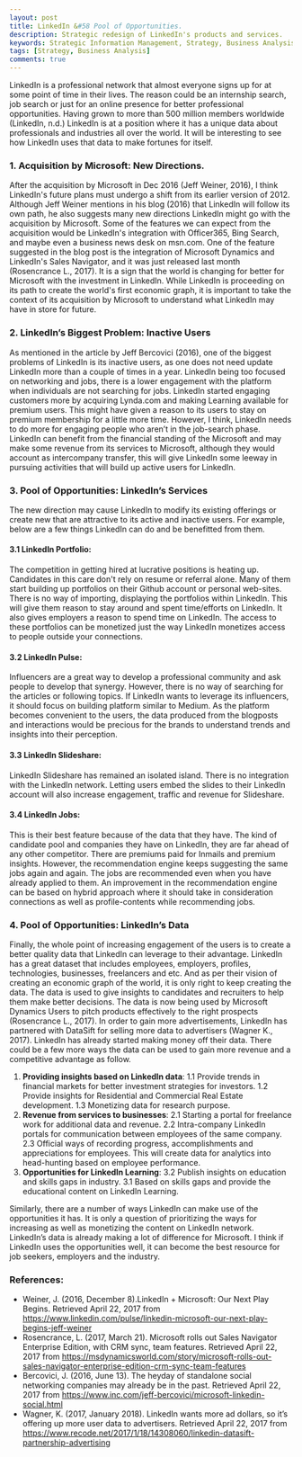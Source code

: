 ```yaml
---
layout: post
title: LinkedIn &#58 Pool of Opportunities.
description: Strategic redesign of LinkedIn's products and services.
keywords: Strategic Information Management, Strategy, Business Analysis, LinkedIn
tags: [Strategy, Business Analysis]
comments: true
---
```

LinkedIn is a professional network that almost everyone signs up for at some point of time in their lives. The reason could be an internship search, job search or just for an online presence for better professional opportunities. Having grown to more than 500 million members worldwide (LinkedIn, n.d.) LinkedIn is at a position where it has a unique data about professionals and industries all over the world. It will be interesting to see how LinkedIn uses that data to make fortunes for itself.

### 1. Acquisition by Microsoft: New Directions. 

After the acquisition by Microsoft in Dec 2016 (Jeff Weiner, 2016), I think LinkedIn's future plans must undergo a shift from its earlier version of 2012. Although Jeff Weiner mentions in his blog (2016) that LinkedIn will follow its own path, he also suggests many new directions LinkedIn might go with the acquisition by Microsoft. Some of the features we can expect from the acquisition would be LinkedIn's integration with Officer365, Bing Search, and maybe even a business news desk on msn.com. One of the feature suggested in the blog post is the integration of Microsoft Dynamics and LinkedIn's Sales Navigator, and it was just released last month (Rosencrance L., 2017). It is a sign that the world is changing for better for Microsoft with the investment in LinkedIn. While LinkedIn is proceeding on its path to create the world's first economic graph, it is important to take the context of its acquisition by Microsoft to understand what LinkedIn may have in store for future.

### 2. LinkedIn’s Biggest Problem: Inactive Users

As mentioned in the article by Jeff Bercovici (2016), one of the biggest problems of LinkedIn is its inactive users, as one does not need update LinkedIn more than a couple of times in a year. LinkedIn being too focused on networking and jobs, there is a lower engagement with the platform when individuals are not searching for jobs. LinkedIn started engaging customers more by acquiring Lynda.com and making Learning available for premium users. This might have given a reason to its users to stay on premium membership for a little more time. However, I think, LinkedIn needs to do more for engaging people who aren’t in the job-search phase. LinkedIn can benefit from the financial standing of the Microsoft and may make some revenue from its services to Microsoft, although they would account as intercompany transfer, this will give LinkedIn some leeway in pursuing activities that will build up active users for LinkedIn.

### 3. Pool of Opportunities: LinkedIn’s Services

The new direction may cause LinkedIn to modify its existing offerings or create new that are attractive to its active and inactive users. For example, below are a few things LinkedIn can do and be benefitted from them.

#### 3.1 LinkedIn Portfolio: 
The competition in getting hired at lucrative positions is heating up. Candidates in this care don't rely on resume or referral alone. Many of them start building up portfolios on their Github account or personal web-sites. There is no way of importing, displaying the portfolios within LinkedIn. This will give them reason to stay around and spent time/efforts on LinkedIn. It also gives employers a reason to spend time on LinkedIn. The access to these portfolios can be monetized just the way LinkedIn monetizes access to people outside your connections.

#### 3.2 LinkedIn Pulse: 
Influencers are a great way to develop a professional community and ask people to develop that synergy. However, there is no way of searching for the articles or following topics. If LinkedIn wants to leverage its influencers, it should focus on building platform similar to Medium. As the platform becomes convenient to the users, the data produced from the blogposts and interactions would be precious for the brands to understand trends and insights into their perception.

#### 3.3 LinkedIn Slideshare:
LinkedIn Slideshare has remained an isolated island. There is no integration with the LinkedIn network. Letting users embed the slides to their LinkedIn account will also increase engagement, traffic and revenue for Slideshare.

#### 3.4 LinkedIn Jobs:
This is their best feature because of the data that they have. The kind of candidate pool and companies they have on LinkedIn, they are far ahead of any other competitor. There are premiums paid for Inmails and premium insights. However, the recommendation engine keeps suggesting the same jobs again and again. The jobs are recommended even when you have already applied to them. An improvement in the recommendation engine can be based on hybrid approach where it should take in consideration connections as well as profile-contents while recommending jobs.

### 4. Pool of Opportunities: LinkedIn’s Data

Finally, the whole point of increasing engagement of the users is to create a better quality data that LinkedIn can leverage to their advantage. LinkedIn has a great dataset that includes employees, employers, profiles, technologies, businesses, freelancers and etc. And as per their vision of creating an economic graph of the world, it is only right to keep creating the data. The data is used to give insights to candidates and recruiters to help them make better decisions. The data is now being used by Microsoft Dynamics Users to pitch products effectively to the right prospects (Rosencrance L., 2017). In order to gain more advertisements, LinkedIn has partnered with DataSift for selling more data to advertisers (Wagner K., 2017). LinkedIn has already started making money off their data. There could be a few more ways the data can be used to gain more revenue and a competitive advantage as follow.

1. **Providing insights based on LinkedIn data**:
1.1 Provide trends in financial markets for better investment strategies for investors.
1.2 Provide insights for Residential and Commercial Real Estate development.
1.3 Monetizing data for research purpose. 
2. **Revenue from services to businesses**:
2.1 Starting a portal for freelance work for additional data and revenue. 
2.2 Intra-company LinkedIn portals for communication between employees of the same company. 
2.3 Official ways of recording progress, accomplishments and appreciations for employees.
       This will create data for analytics into head-hunting based on employee performance.
3. **Opportunities for LinkedIn Learning**:
	3.2 Publish insights on education and skills gaps in industry.
3.1 Based on skills gaps and provide the educational content on LinkedIn Learning.

Similarly, there are a number of ways LinkedIn can make use of the opportunities it has. It is only a question of prioritizing the ways for increasing as well as monetizing the content on LinkedIn network. LinkedIn’s data is already making a lot of difference for Microsoft. I think if LinkedIn uses the opportunities well, it can become the best resource for job seekers, employers and the industry.

### References:
- Weiner, J. (2016, December 8).LinkedIn + Microsoft: Our Next Play Begins. Retrieved April 22, 2017 from https://www.linkedin.com/pulse/linkedin-microsoft-our-next-play-begins-jeff-weiner
-  Rosencrance, L. (2017, March 21). Microsoft rolls out Sales Navigator Enterprise Edition, with CRM sync, team features. Retrieved April 22, 2017 from https://msdynamicsworld.com/story/microsoft-rolls-out-sales-navigator-enterprise-edition-crm-sync-team-features
- Bercovici, J. (2016, June 13). The heyday of standalone social networking companies may already be in the past. Retrieved April 22, 2017 from https://www.inc.com/jeff-bercovici/microsoft-linkedin-social.html
- Wagner, K. (2017, January 2018). LinkedIn wants more ad dollars, so it’s offering up more user data to advertisers. Retrieved April 22, 2017 from https://www.recode.net/2017/1/18/14308060/linkedin-datasift-partnership-advertising
